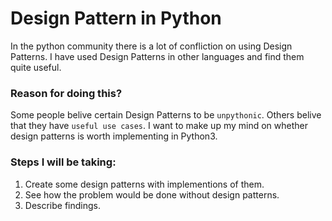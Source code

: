 # Design Pattern in Python
In the python community there is a lot of confliction on using Design Patterns.
I have used Design Patterns in other languages and find them quite useful.

### Reason for doing this?
Some people belive certain Design Patterns to be `unpythonic`. Others belive that they have `useful use cases`.
I want to make up my mind on whether design patterns is worth implementing in Python3.

### Steps I will be taking:
1. Create some design patterns with implementions of them.
2. See how the problem would be done without design patterns.
3. Describe findings.


